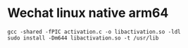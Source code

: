 # Wechat linux native arm64



```
gcc -shared -fPIC activation.c -o libactivation.so -ldl
sudo install -Dm644 libactivation.so -t /usr/lib
```
